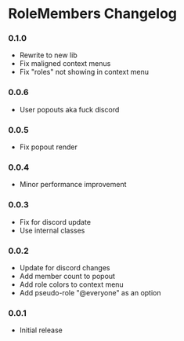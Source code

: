 # RoleMembers Changelog

### 0.1.0

 - Rewrite to new lib
 - Fix maligned context menus
 - Fix "roles" not showing in context menu

### 0.0.6

 - User popouts aka fuck discord

### 0.0.5

 - Fix popout render

### 0.0.4

 - Minor performance improvement

### 0.0.3

 - Fix for discord update
 - Use internal classes

### 0.0.2

 - Update for discord changes
 - Add member count to popout
 - Add role colors to context menu
 - Add pseudo-role "@everyone" as an option

### 0.0.1

 - Initial release